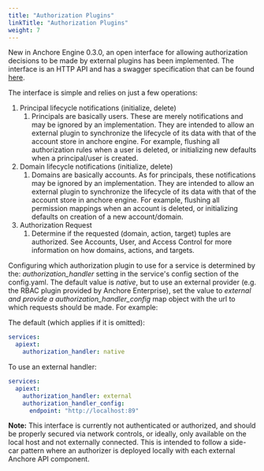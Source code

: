 ```yaml
---
title: "Authorization Plugins"
linkTitle: "Authorization Plugins"
weight: 7
---
```


New in Anchore Engine 0.3.0, an open interface for allowing authorization decisions to be made by external plugins has been implemented. The interface is an HTTP API and has a swagger specification that can be found [here](https://github.com/anchore/anchore-engine/blob/master/anchore_engine/plugins/authorization/swagger/swagger.yaml).

The interface is simple and relies on just a few operations:

1. Principal lifecycle notifications (initialize, delete)
    1. Principals are basically users. These are merely notifications and may be ignored by an implementation. They are intended to allow an external plugin to synchronize the lifecycle of its data with that of the account store in anchore engine. For example, flushing all authorization rules when a user is deleted, or initializing new defaults when a principal/user is created.
2. Domain lifecycle notifications (initialize, delete)
    1. Domains are basically accounts. As for principals, these notifications may be ignored by an implementation. They are intended to allow an external plugin to synchronize the lifecycle of its data with that of the account store in anchore engine. For example, flushing all permission mappings when an account is deleted, or initializing defaults on creation of a new account/domain.
3. Authorization Request
    1. Determine if the requested (domain, action, target) tuples are authorized. See Accounts, User, and Access Control for more information on how domains, actions, and targets.

Configuring which authorization plugin to use for a service is determined by the: *authorization_handler* setting in the service's config section of the config.yaml. The default value is *native*, but to use an external provider (e.g. the RBAC plugin provided by Anchore Enterprise), set the value to *external and provide a authorization_handler_config* map object with the url to which requests should be made. For example:

The default (which applies if it is omitted):

```YAML
services:
  apiext:
    authorization_handler: native
```

To use an external handler:

```YAML
services:
  apiext:
    authorization_handler: external
    authorization_handler_config:
      endpoint: "http://localhost:89"
```

**Note:** This interface is currently not authenticated or authorized, and should be properly secured via network controls, or ideally, only available on the local host and not externally connected. This is intended to follow a side-car pattern where an authorizer is deployed locally with each external Anchore API component.